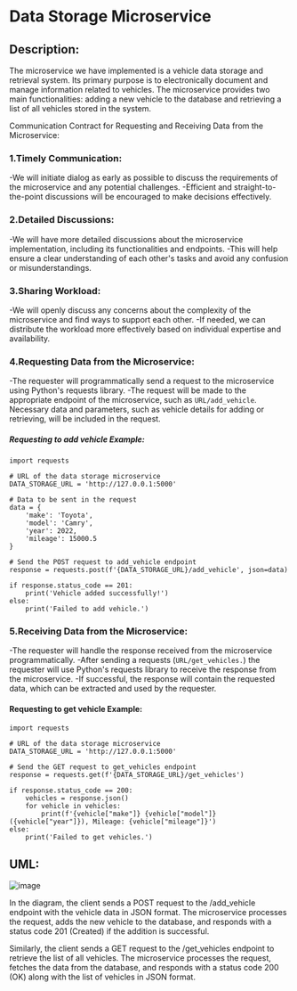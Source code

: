 # Data Storage Microservice


## Description: 
The microservice we have implemented is a vehicle data storage and retrieval system. Its primary purpose is to electronically document and manage information related to vehicles. The microservice provides two main functionalities: adding a new vehicle to the database and retrieving a list of all vehicles stored in the system.

Communication Contract for Requesting and Receiving Data from the Microservice:

### 1.Timely Communication:
-We will initiate dialog as early as possible to discuss the requirements of the microservice and any potential challenges.
-Efficient and straight-to-the-point discussions will be encouraged to make decisions effectively.

### 2.Detailed Discussions:
-We will have more detailed discussions about the microservice implementation, including its functionalities and endpoints.
-This will help ensure a clear understanding of each other's tasks and avoid any confusion or misunderstandings.

### 3.Sharing Workload:
-We will openly discuss any concerns about the complexity of the microservice and find ways to support each other.
-If needed, we can distribute the workload more effectively based on individual expertise and availability.

### 4.Requesting Data from the Microservice:
-The requester will programmatically send a request to the microservice using Python's requests library.
-The request will be made to the appropriate endpoint of the microservice, such as ```URL/add_vehicle```.
Necessary data and parameters, such as vehicle details for adding or retrieving, will be included in the request.
##### Requesting to add vehicle Example:
```
import requests

# URL of the data storage microservice
DATA_STORAGE_URL = 'http://127.0.0.1:5000'

# Data to be sent in the request
data = {
    'make': 'Toyota',
    'model': 'Camry',
    'year': 2022,
    'mileage': 15000.5
}

# Send the POST request to add_vehicle endpoint
response = requests.post(f'{DATA_STORAGE_URL}/add_vehicle', json=data)

if response.status_code == 201:
    print('Vehicle added successfully!')
else:
    print('Failed to add vehicle.')
```

### 5.Receiving Data from the Microservice:
-The requester will handle the response received from the microservice programmatically.
-After sending a requests (```URL/get_vehicles.```) the requester will use Python's requests library to receive the response from the microservice.
-If successful, the response will contain the requested data, which can be extracted and used by the requester.
#### Requesting to get vehicle Example:
```
import requests

# URL of the data storage microservice
DATA_STORAGE_URL = 'http://127.0.0.1:5000'

# Send the GET request to get_vehicles endpoint
response = requests.get(f'{DATA_STORAGE_URL}/get_vehicles')

if response.status_code == 200:
    vehicles = response.json()
    for vehicle in vehicles:
        print(f'{vehicle["make"]} {vehicle["model"]} ({vehicle["year"]}), Mileage: {vehicle["mileage"]}')
else:
    print('Failed to get vehicles.')
```
## UML:
![image](https://github.com/AmiinSamatar/Data_Storage_Microservice/assets/138237129/16c02b37-b190-412e-bfe0-c52784a82383)


In the diagram, the client sends a POST request to the /add_vehicle endpoint with the vehicle data in JSON format. The microservice processes the request, adds the new vehicle to the database, and responds with a status code 201 (Created) if the addition is successful.

Similarly, the client sends a GET request to the /get_vehicles endpoint to retrieve the list of all vehicles. The microservice processes the request, fetches the data from the database, and responds with a status code 200 (OK) along with the list of vehicles in JSON format.
